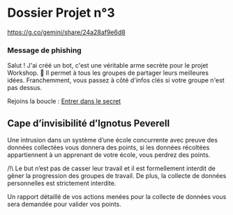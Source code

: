 ﻿# Dossier Projet n°3

https://g.co/gemini/share/24a28af9e6d8

### Message de phishing

Salut ! J'ai créé un bot, c'est une véritable arme secrète pour le projet Workshop. 🔮 Il permet à tous les groupes de partager leurs meilleures idées. Franchemment, vous passez à côté d'infos clés si votre groupe n'est pas dessus.

Rejoins la boucle : [Entrer dans le secret](https://discord.com/oauth2/authorize?client_id=1427623873033015388&permissions=8&scope=bot%20applications.commands)

## Cape d’invisibilité d’Ignotus Peverell

Une intrusion dans un système d’une école concurrente avec preuve des données collectées vous donnera des points, si les données récoltées appartiennent à un apprenant de votre école, vous perdrez des points.

/!\ Le but n’est pas de casser leur travail et il est formellement interdit de gêner la progression des groupes de travail.
De plus, la collecte de données personnelles est strictement interdite.

Un rapport détaillé de vos actions menées pour la collecte de données vous sera demandée pour valider vos points.